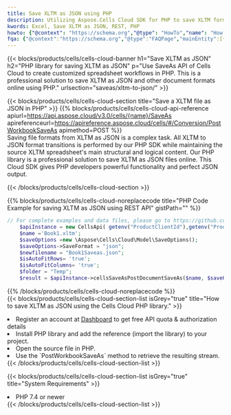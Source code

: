 ```yaml
---
title: Save XLTM as JSON using PHP 
description: Utilizing Aspose.Cells Cloud SDK for PHP to save XLTM format file as JSON format file. 
kwords: Excel, Save XLTM as JSON, REST, PHP
howto: {"@context": "https://schema.org","@type": "HowTo","name": "How to save XLTM as JSON using the Cells Cloud PHP library.","description": "How to save XLTM as JSON using the Cells Cloud PHP library.","image": {"@type": "ImageObject"},"url": "/php/saveas/xltm-to-json/","step": [{ "@type": "HowToStep","name": "How to save XLTM as JSON using the Cells Cloud PHP library. step 1", "image": {"@type": "ImageObject",},"url": "/php/saveas/xltm-to-json/","text": "Register an account at <a href='https://dashboard.aspose.cloud/'>Dashboard</a> to get free API quota & authorization details",},{ "@type": "HowToStep","name": "How to save XLTM as JSON using the Cells Cloud PHP library. step 1", "image": {"@type": "ImageObject",},"url": "/php/saveas/xltm-to-json/","text": "Install PHP library and add the reference (import the library) to your project.",},{ "@type": "HowToStep","name": "How to save XLTM as JSON using the Cells Cloud PHP library. step 1", "image": {"@type": "ImageObject",},"url": "/php/saveas/xltm-to-json/","text": "Open the source file in PHP.",},{ "@type": "HowToStep","name": "How to save XLTM as JSON using the Cells Cloud PHP library. step 1", "image": {"@type": "ImageObject",},"url": "/php/saveas/xltm-to-json/","text": "Use the `PostWorkbookSaveAs` method to retrieve the resulting stream.",}, ],"supply": {"@type": "HowToSupply","name": "document"},"tool": [{"@type": "HowToTool","name": "phpstorm, Visual Studio Code, Eclipse"},{"@type": "HowToTool","name": "Aspose Cells"}],"totalTime": "PT6M"}
fqa: {"@context":"https://schema.org","@type":"FAQPage","mainEntity":[{"@type":"Question","name":"Why save file as other formats file in C# using REST API?","acceptedAnswer":{"@type":"Answer","text":"Documents are encoded in many ways, and some files may be incompatible with the software you use. To open and read such files, just save them as appropriate file formats.<br/><ol><li>Install .NET SDK and add the reference (import the library) to your project.</li><li>Open the source file in C# using REST API.</li><li>Call the PostWorkbookSaveAsRequest() method, passing an output filename with required extension.</li><li>Get the result of save as a separate file.</li></ol>"}},{"@type":"Question","name":"What file formats can I save as with your C# library?","acceptedAnswer":{"@type":"Answer","text":"We support a variety of file formats for conversion using .NET library, including XLSX, Excel, xls , PDF, CSV, HTML, Markdown, XML, PNG, JPG, TIFF, Json, TXT and many more."}},{"@type":"Question","name":"What is the maximum allowed file size for conversion using this .NET library?","acceptedAnswer":{"@type":"Answer","text":"There are no file size limits for format conversions using .NET library."}}]}
---
```



{{< blocks/products/cells/cells-cloud-banner h1="Save XLTM as JSON" h2="PHP library for saving XLTM as JSON" p="Use SaveAs API of Cells Cloud to create customized spreadsheet workflows in PHP. This is a professional solution to save XLTM as JSON and other document formats online using PHP." urlsection="saveas/xltm-to-json/" >}}

{{< blocks/products/cells/cells-cloud-section  title="Save a XLTM file as JSON in PHP" >}}
{{% blocks/products/cells/cells-cloud-api-reference  apiurl=https://api.aspose.cloud/v3.0/cells/{name}/SaveAs  apireferenceurl=https://apireference.aspose.cloud/cells/#/Conversion/PostWorkbookSaveAs  apimethod=POST %}}
<br/>
Saving file formats from XLTM as JSON is a complex task. All XLTM to JSON format transitions is performed by our PHP SDK while maintaining the source XLTM spreadsheet's main structural and logical content. Our PHP library is a professional solution to save XLTM as JSON files online. This Cloud SDK gives PHP developers powerful functionality and perfect JSON output.

{{< /blocks/products/cells/cells-cloud-section >}}

{{% blocks/products/cells/cells-cloud-noreplacecode title="PHP Code Example for saving XLTM as JSON using REST API" gistPath="" %}}
  
```php
// For complete examples and data files, please go to https://github.com/aspose-cells-cloud/aspose-cells-cloud-php/
    $apiInstance = new CellsApi( getenv("ProductClientId"),getenv("ProductClientSecret") );
    $name ='Book1.xltm';
    $saveOptions =new \Aspose\Cells\Cloud\Model\SaveOptions();
    $saveOptions->SaveFormat = "json";
    $newfilename = "Book1Saveas.json";
    $isAutoFitRows= 'true';
    $isAutoFitColumns= 'true';
    $folder = "Temp";
    $result = $apiInstance->cellsSaveAsPostDocumentSaveAs($name, $saveOptions, $newfilename,$isAutoFitRows, $isAutoFitColumns, $folder);
```
  
{{% /blocks/products/cells/cells-cloud-noreplacecode  %}}
<br/>
{{< blocks/products/cells/cells-cloud-section-list isGrey="true"  title="How to save XLTM as JSON using the Cells Cloud PHP library." >}}
<li>Register an account at <a href="https://dashboard.aspose.cloud/">Dashboard</a> to get free API quota & authorization details</li>
<li>Install PHP library and add the reference (import the library) to your project.</li>
<li>Open the source file in PHP.</li>
<li>Use the `PostWorkbookSaveAs` method to retrieve the resulting stream.</li>
{{< /blocks/products/cells/cells-cloud-section-list >}}

{{< blocks/products/cells/cells-cloud-section-list isGrey="true"  title="System Requirements" >}}
<li>PHP 7.4 or newer</li>
{{< /blocks/products/cells/cells-cloud-section-list >}}
